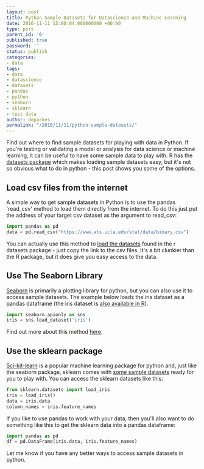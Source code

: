 ```yaml
---
layout: post
title: Python Sample Datasets for Datascience and Machine Learning
date: 2016-11-11 15:00:04.000000000 +00:00
type: post
parent_id: '0'
published: true
password: ''
status: publish
categories:
- data
tags:
- data
- datascience
- datasets
- pandas
- python
- seaborn
- sklearn
- test data
author: deparkes
permalink: "/2016/11/11/python-sample-datasets/"
---
```

Find out where to find sample datasets for playing with data in Python. If you're testing or validating a model or analysis for data science or machine learning, it can be useful to have some sample data to play with. R has the <a href="https://stat.ethz.ch/R-manual/R-devel/library/datasets/html/00Index.html">datasets package</a> which makes loading sample datasets easy, but it's not so obvious what to do in python - this post shows you some of the options.

<h2>Load csv files from the internet</h2>
A simple way to get sample datasets in Python is to use the pandas 'read_csv' method to load them directly from the internet. To do this just put the address of your target csv dataset as the argument to read_csv:

```python
import pandas as pd
data = pd.read_csv("https://www.ats.ucla.edu/stat/data/binary.csv")
```

You can actually use this method to <a href="https://vincentarelbundock.github.io/Rdatasets/datasets.html">load the datasets</a> found in the r datasets package - just copy the link to the csv files. It's a bit clunkier than the R package, but it does give you easy access to the data.<code><span class="kwd">
</span></code>
<h2>Use The Seaborn Library</h2>
<a href="{{site.baseurl}}/2015/05/05/seaborn-python-plotting-library/">Seaborn</a> is primarily a plotting library for python, but you can also use it to access sample datasets. The example below loads the iris dataset as a pandas dataframe (the iris dataset is <a href="https://stat.ethz.ch/R-manual/R-devel/library/datasets/html/iris.html">also available in R</a>).

```python
import seaborn.apionly as sns
iris = sns.load_dataset('iris')
```

Find out more about this method <a href="https://stackoverflow.com/questions/28417293/sample-datasets-in-pandas">here</a>.
<h2>Use the sklearn package</h2>
<a href="https://scikit-learn.org/stable/">Sci-kit-learn</a> is a popular machine learning package for python and, just like the seaborn package, sklearn comes with <a href="https://scikit-learn.org/stable/datasets/">some sample datasets</a> ready for you to play with.
You can access the sklearn datasets like this:

```python
from sklearn.datasets import load_iris
iris = load_iris()
data = iris.data
column_names = iris.feature_names
```

If you like to use pandas to work with your data, then you'll also want to do something like this to get the sklearn data into a pandas dataframe:

```python
import pandas as pd
df = pd.DataFrame(iris.data, iris.feature_names)
```

Let me know if you have any better ways to access sample datasets in python.

